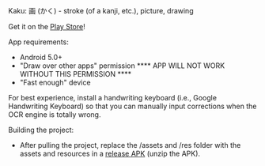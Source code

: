 Kaku: 画 (かく) - stroke (of a kanji, etc.), picture, drawing

Get it on the [Play Store](https://play.google.com/store/apps/details?id=ca.fuwafuwa.kaku)!

App requirements:

* Android 5.0+
* "Draw over other apps" permission **** APP WILL NOT WORK WITHOUT THIS PERMISSION ****
* "Fast enough" device

For best experience, install a handwriting keyboard (i.e., Google Handwriting Keyboard) so that you can manually input corrections when the OCR engine is totally wrong.

Building the project:

* After pulling the project, replace the /assets and /res folder with the assets and resources in a [release APK](https://github.com/0xbad1d3a5/Kaku/releases) (unzip the APK).
